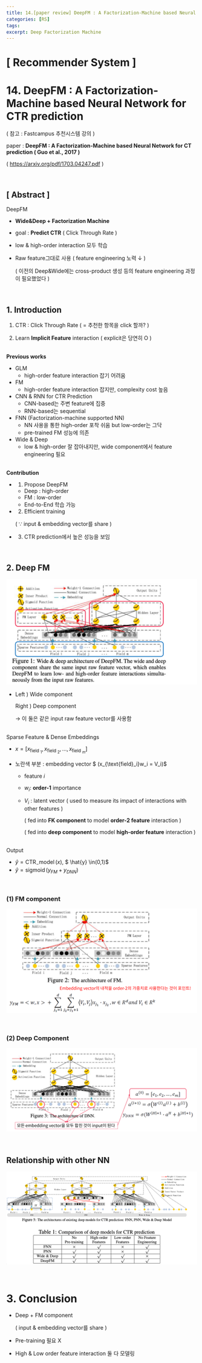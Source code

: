 ```yaml
---
title: 14.[paper review] DeepFM : A Factorization-Machine based Neural Network for CTR prediction
categories: [RS]
tags: 
excerpt: Deep Factorization Machine
---
```


<script src="https://cdn.mathjax.org/mathjax/latest/MathJax.js?config=TeX-AMS-MML_HTMLorMML" type="text/javascript"></script>

# [ Recommender System ]

# 14. DeepFM : A Factorization-Machine based Neural Network for CTR prediction

( 참고 : Fastcampus 추천시스템 강의 )

paper : **DeepFM : A Factorization-Machine based Neural Network for CT prediction ( Guo et al., 2017 )** 

( https://arxiv.org/pdf/1703.04247.pdf )

<br>

## [ Abstract ]

DeepFM

- **Wide&Deep + Factorization Machine**
- goal : **Predict CTR** ( Click Through Rate )

- low & high-order interaction 모두 학습

- Raw feature그대로 사용 ( feature engineering 노력 $\downarrow$ )

  ( 이전의 Deep&Wide에는 cross-product 생성 등의 feature engineering 과정이 필요했었다 )

<br>

## 1.  Introduction

1. CTR : Click Through Rate ( = 추천한 항목을 click 할까? )

2. Learn **Implicit Feature** interaction ( explicit은 당연히 O )

<br>**Previous works**

- GLM
  - high-order feature interaction 잡기 어려움
- FM
  - high-order feature interaction 잡지만, complexity cost 높음
- CNN & RNN for CTR Prediction
  - CNN-based는 주변 feature에 집중
  - RNN-based는 sequential
- FNN (Factorization-machine supported NN)
  - NN 사용을 통한 high-order 포착 쉬움 but low-order는 그닥
  - pre-trained FM 성능에 의존
- Wide & Deep
  - low & high-order 잘 잡아내지만, wide component에서 feature engineering 필요

<br>**Contribution**

- 1) Propose DeepFM

  - Deep : high-order
  - FM : low-order
  - End-to-End 학습 가능

- 2) Efficient training

  ( $\because$ input & embedding vector를 share )

- 3) CTR prediction에서 높은 성능을 보임

<br>

## 2. Deep FM

![figure2](/assets/img/recsys/14-1.png)

- Left ) Wide component

  Right ) Deep component

  $\rightarrow$ 이 둘은 같은 input raw feature vector를 사용함

<br>Sparse Feature & Dense Embeddings

- $x=\left[x_{\text {field }_{1}}, x_{\text {field }_{2}}, \ldots, x_{\text {field }_{m}}\right]$

- 노란색 부분 : embedding vector $ (x_{\text{field}_i}w_i = V_i)$
  - feature $i$

  - $w_{i}$: **order-1** importance

  - $V_i$ : latent vector ( used to measure its impact of interactions with other features )

    ( fed into **FK component** to model **order-2 feature** interaction )

    ( fed into **deep component** to model **high-order feature** interaction )

<br>Output

- $\hat{y}=\operatorname{CTR}_{-} \operatorname{model}(x)$, $ \hat{y} \in(0,1)$
- $\hat{y}=\operatorname{sigmoid}\left(y_{F M}+y_{D N N}\right)$

<br>

### (1) FM component

![figure2](/assets/img/recsys/14-2.png)

<br>

### (2) Deep Component

![figure2](/assets/img/recsys/14-3.png)

<br>

## Relationship with other NN

![figure2](/assets/img/recsys/14-4.png)

<br>

# 3. Conclusion

- Deep + FM component

  ( input & embedding vector를 share )

- Pre-training 필요 X

- High & Low order feature interaction 둘 다 모델링

  
